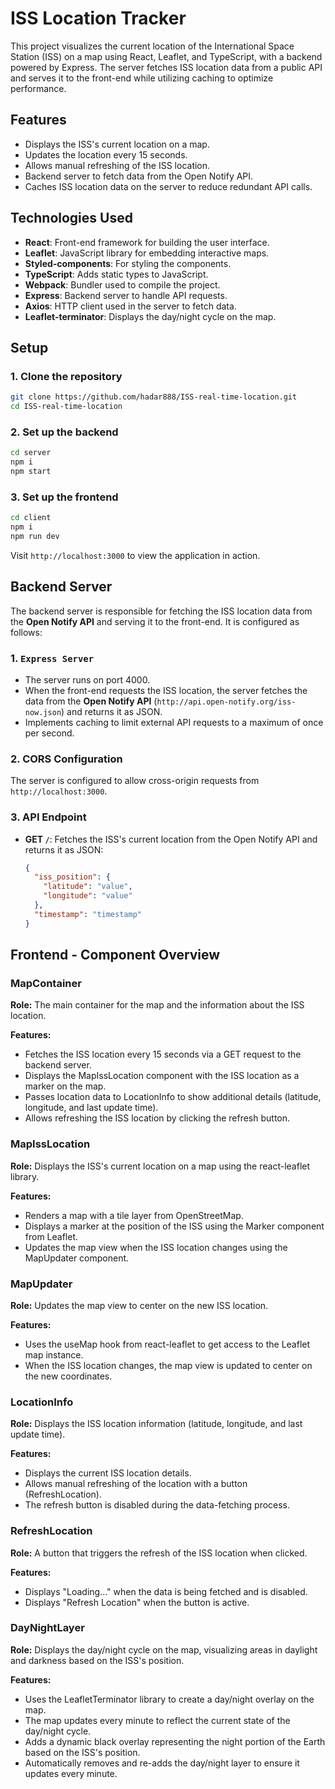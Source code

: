 
# ISS Location Tracker

This project visualizes the current location of the International Space Station (ISS) on a map using React, Leaflet, and TypeScript, with a backend powered by Express. The server fetches ISS location data from a public API and serves it to the front-end while utilizing caching to optimize performance.

## Features
- Displays the ISS's current location on a map.
- Updates the location every 15 seconds.
- Allows manual refreshing of the ISS location.
- Backend server to fetch data from the Open Notify API.
- Caches ISS location data on the server to reduce redundant API calls.

## Technologies Used
- **React**: Front-end framework for building the user interface.
- **Leaflet**: JavaScript library for embedding interactive maps.
- **Styled-components**: For styling the components.
- **TypeScript**: Adds static types to JavaScript.
- **Webpack**: Bundler used to compile the project.
- **Express**: Backend server to handle API requests.
- **Axios**: HTTP client used in the server to fetch data.
- **Leaflet-terminator**: Displays the day/night cycle on the map.

## Setup

### 1. Clone the repository
```bash
git clone https://github.com/hadar888/ISS-real-time-location.git
cd ISS-real-time-location
```

### 2. Set up the backend
```bash
cd server
npm i
npm start
```

### 3. Set up the frontend
```bash
cd client
npm i
npm run dev
```
Visit `http://localhost:3000` to view the application in action.

## Backend Server

The backend server is responsible for fetching the ISS location data from the **Open Notify API** and serving it to the front-end. It is configured as follows:

### 1. `Express Server`
- The server runs on port 4000.
- When the front-end requests the ISS location, the server fetches the data from the **Open Notify API** (`http://api.open-notify.org/iss-now.json`) and returns it as JSON.
- Implements caching to limit external API requests to a maximum of once per second.

### 2. **CORS Configuration**
The server is configured to allow cross-origin requests from `http://localhost:3000`.

### 3. **API Endpoint**
- **GET `/`**: Fetches the ISS's current location from the Open Notify API and returns it as JSON:
    ```json
    {
      "iss_position": {
        "latitude": "value",
        "longitude": "value"
      },
      "timestamp": "timestamp"
    }
    ```

## Frontend - Component Overview
### MapContainer
**Role:** The main container for the map and the information about the ISS location.

**Features:**
- Fetches the ISS location every 15 seconds via a GET request to the backend server.
- Displays the MapIssLocation component with the ISS location as a marker on the map.
- Passes location data to LocationInfo to show additional details (latitude, longitude, and last update time).
- Allows refreshing the ISS location by clicking the refresh button.

### MapIssLocation
**Role:** Displays the ISS's current location on a map using the react-leaflet library.

**Features:**
- Renders a map with a tile layer from OpenStreetMap.
- Displays a marker at the position of the ISS using the Marker component from Leaflet.
- Updates the map view when the ISS location changes using the MapUpdater component.

### MapUpdater
**Role:** Updates the map view to center on the new ISS location.

**Features:**
- Uses the useMap hook from react-leaflet to get access to the Leaflet map instance.
- When the ISS location changes, the map view is updated to center on the new coordinates.

### LocationInfo
**Role:** Displays the ISS location information (latitude, longitude, and last update time).

**Features:**
- Displays the current ISS location details.
- Allows manual refreshing of the location with a button (RefreshLocation).
- The refresh button is disabled during the data-fetching process.

### RefreshLocation
**Role:** A button that triggers the refresh of the ISS location when clicked.

**Features:**
- Displays "Loading..." when the data is being fetched and is disabled.
- Displays "Refresh Location" when the button is active.

### DayNightLayer
**Role:** Displays the day/night cycle on the map, visualizing areas in daylight and darkness based on the ISS's position.

**Features:**
- Uses the LeafletTerminator library to create a day/night overlay on the map.
- The map updates every minute to reflect the current state of the day/night cycle.
- Adds a dynamic black overlay representing the night portion of the Earth based on the ISS's position.
- Automatically removes and re-adds the day/night layer to ensure it updates every minute.
